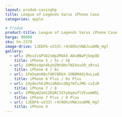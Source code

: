 ```yaml
---
layout: produk-casinghp
title: League of Legends Varus iPhone Case
categories: apple

# Produk
product-title: League of Legends Varus iPhone Case
harga: 90000
sku: hn-2378
image-drive: 1JEDF6-uV33l-r4t0OhzVNAJxubMb_Hg7
gallery:
  - url: 1MxxIvGPS62sWp2M4kX-A8vBNwPjkmpOD
    title: iPhone 5 / 5s / SE
  - url: 1UMkkvOpn4kybZNt6HvTNI4osO9_zRra1
    title: iPhone 6 / 6s
  - url: 1Fm5q4nKBsfAR78RbX-1OB8M4dj0vLiw6
    title: iPhone 6 Plus / 6s Plus
  - url: 14ydezhkiMnidAQncdQg7mTuJMG-cuIuR
    title: iPhone 7 / 8
  - url: 1PMQyWZaH1ZKGRC3SYyDq4aflV5vomW5L
    title: iPhone 7 Plus / 8 Plus
  - url: 1JEDF6-uV33l-r4t0OhzVNAJxubMb_Hg7
    title: iPhone X
---
```

